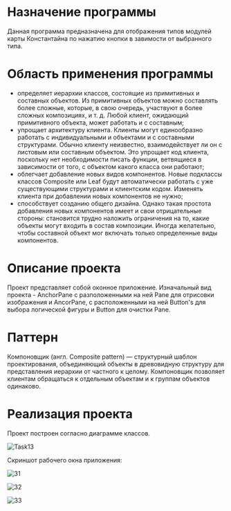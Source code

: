 
# Назначение программы

Данная программа предназначена для отображения типов модулей карты Константайна по нажатию кнопки в завимости от выбранного типа.

# Область применения программы

* определяет иерархии классов, состоящие из примитивных и составных объектов. Из примитивных объектов можно составлять более сложные, которые, в свою очередь, участвуют в более сложных композициях, и т. д. Любой клиент, ожидающий примитивного объекта, может работать и с составным;
* упрощает архитектуру клиента. Клиенты могут единообразно работать с индивидуальными и объектами и с составными структурами. Обычно клиенту неизвестно, взаимодействует ли он с листовым или составным объектом. Это упрощает код клиента, поскольку нет необходимости писать функции, ветвящиеся в зависимости от того, с объектом какого класса они работают;
* облегчает добавление новых видов компонентов. Новые подклассы классов Composite или Leaf будут автоматически работать с уже существующими структурами и клиентским кодом. Изменять клиента при добавлении новых компонентов не нужно;
* способствует созданию общего дизайна. Однако такая простота добавления новых компонентов имеет и свои отрицательные стороны: становится трудно наложить ограничения на то, какие объекты могут входить в состав композиции. Иногда желательно, чтобы составной объект мог включать только определенные виды компонентов.

# Описание проекта

Проект представляет собой оконное приложение. Изначальный вид проекта - AnchorPane с разположенными на ней Pane для отрисовки изображения и AncorPane, с расположенными на ней Button's для выбора логической фигуры и Button для очистки Pane.

# Паттерн

Компоновщик (англ. Composite pattern) — структурный шаблон проектирования, объединяющий объекты в древовидную структуру для представления иерархии от частного к целому. Компоновщик позволяет клиентам обращаться к отдельным объектам и к группам объектов одинаково.

# Реализация проекта

Проект построен согласно диаграмме классов.

![Task13](https://user-images.githubusercontent.com/80450495/114281033-ca743880-9a44-11eb-974d-a6e67709d1d4.png)

Скриншот рабочего окна приложения:

![31](https://user-images.githubusercontent.com/80450495/114281632-17a5d980-9a48-11eb-8ffa-9f09c9715470.png)

![32](https://user-images.githubusercontent.com/80450495/114281633-196f9d00-9a48-11eb-8a88-63223d5fee73.png)

![33](https://user-images.githubusercontent.com/80450495/114281634-1a083380-9a48-11eb-9d01-f7765819e01d.png)
